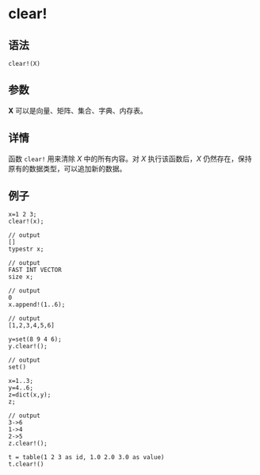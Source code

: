 # clear!

## 语法

`clear!(X)`

## 参数

**X** 可以是向量、矩阵、集合、字典、内存表。

## 详情

函数 `clear!` 用来清除 *X* 中的所有内容。对 *X*
执行该函数后，*X* 仍然存在，保持原有的数据类型，可以追加新的数据。

## 例子

```
x=1 2 3;
clear!(x);

// output
[]
typestr x;

// output
FAST INT VECTOR
size x;

// output
0
x.append!(1..6);

// output
[1,2,3,4,5,6]

y=set(8 9 4 6);
y.clear!();

// output
set()

x=1..3;
y=4..6;
z=dict(x,y);
z;

// output
3->6
1->4
2->5
z.clear!();

t = table(1 2 3 as id, 1.0 2.0 3.0 as value)
t.clear!()
```

